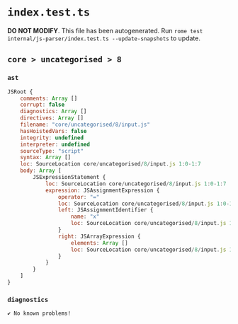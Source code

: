 # `index.test.ts`

**DO NOT MODIFY**. This file has been autogenerated. Run `rome test internal/js-parser/index.test.ts --update-snapshots` to update.

## `core > uncategorised > 8`

### `ast`

```javascript
JSRoot {
	comments: Array []
	corrupt: false
	diagnostics: Array []
	directives: Array []
	filename: "core/uncategorised/8/input.js"
	hasHoistedVars: false
	integrity: undefined
	interpreter: undefined
	sourceType: "script"
	syntax: Array []
	loc: SourceLocation core/uncategorised/8/input.js 1:0-1:7
	body: Array [
		JSExpressionStatement {
			loc: SourceLocation core/uncategorised/8/input.js 1:0-1:7
			expression: JSAssignmentExpression {
				operator: "="
				loc: SourceLocation core/uncategorised/8/input.js 1:0-1:7
				left: JSAssignmentIdentifier {
					name: "x"
					loc: SourceLocation core/uncategorised/8/input.js 1:0-1:1 (x)
				}
				right: JSArrayExpression {
					elements: Array []
					loc: SourceLocation core/uncategorised/8/input.js 1:4-1:7
				}
			}
		}
	]
}
```

### `diagnostics`

```
✔ No known problems!

```
